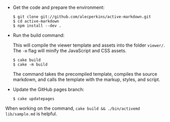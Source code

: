 

*   Get the code and prepare the environment:

        $ git clone git://github.com/alecperkins/active-markdown.git
        $ cd active-markdown
        $ npm install --dev .


*   Run the build command:

    This will compile the viewer template and assets into the folder
    `viewer/`. The `-m` flag will minify the JavaScript and CSS assets.

        $ cake build
        $ cake -m build

    The command takes the precompiled template, compiles the source markdown,
    and calls the template with the markup, styles, and script.


*   Update the GitHub pages branch:

        $ cake updatepages


When working on the command, `cake build && ./bin/activemd lib/sample.md` is helpful.